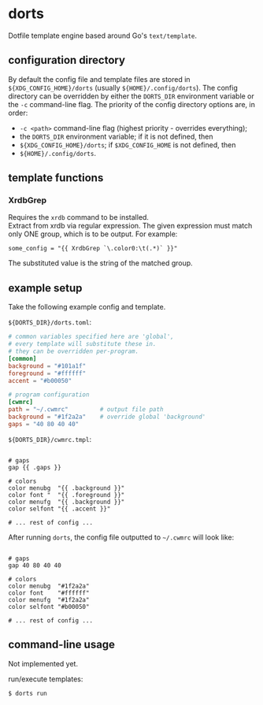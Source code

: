 # dorts

Dotfile template engine based around Go's `text/template`.

## configuration directory
By default the config file and template files are stored in `${XDG_CONFIG_HOME}/dorts` (usually `${HOME}/.config/dorts`). The config directory can be overridden by either the `DORTS_DIR` environment variable or the `-c` command-line flag. The priority of the config directory options are, in order:

* `-c <path>` command-line flag (highest priority - overrides everything);
* the `DORTS_DIR` environment variable; if it is not defined, then
* `${XDG_CONFIG_HOME}/dorts`; if `$XDG_CONFIG_HOME` is not defined, then
* `${HOME}/.config/dorts`.

## template functions

### XrdbGrep
Requires the `xrdb` command to be installed.  
Extract from xrdb via regular expression. The given expression must match only ONE group, which is to be output. For example:

```console
some_config = "{{ XrdbGrep `\.color0:\t(.*)` }}"
```

The substituted value is the string of the matched group.

## example setup

Take the following example config and template.

`${DORTS_DIR}/dorts.toml`:
```toml
# common variables specified here are 'global',
# every template will substitute these in.
# they can be overridden per-program.
[common]
background = "#101a1f"
foreground = "#ffffff"
accent = "#b00050"

# program configuration
[cwmrc]
path = "~/.cwmrc"         # output file path
background = "#1f2a2a"    # override global 'background'
gaps = "40 80 40 40"
```

`${DORTS_DIR}/cwmrc.tmpl`:
```console

# gaps
gap {{ .gaps }}

# colors
color menubg  "{{ .background }}"
color font "  "{{ .foreground }}"
color menufg  "{{ .background }}"
color selfont "{{ .accent }}"

# ... rest of config ...
```

After running `dorts`, the config file outputted to `~/.cwmrc` will look like:
```console

# gaps
gap 40 80 40 40

# colors
color menubg  "#1f2a2a"
color font    "#ffffff"
color menufg  "#1f2a2a"
color selfont "#b00050"

# ... rest of config ...
```

## command-line usage
Not implemented yet.

run/execute templates:
```console
$ dorts run
```

